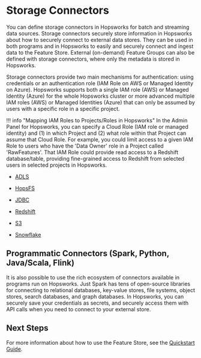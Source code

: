 # Storage Connectors

You can define storage connectors in Hopsworks for batch and streaming data sources. Storage connectors securely store information in Hopsworks about how to securely connect to external data stores. They can be used in both programs and in Hopsworks to easily and securely connect and ingest data to the Feature Store. External (on-demand) Feature Groups can also be defined with storage connectors, where only the metadata is stored in Hopsworks. 

Storage connectors provide two main mechanisms for authentication: using credentials or an authentication role (IAM Role on AWS or Managed Identity on Azure). Hopsworks supports both a single IAM role (AWS) or Managed Identity (Azure) for the whole Hopsworks cluster or more advanced multiple IAM roles (AWS) or Managed Identities (Azure) that can only be assumed by users with a specific role in a specific project.

!!! info "Mapping IAM Roles to Projects/Roles in Hopsworks"
    In the Admin Panel for Hopsworks, you can specify a Cloud Role (IAM role or managed identity) and (1) in which Project and (2) what role within that Project can assume that Cloud Role. For example, you could limit access to a given IAM Role to users who have the 'Data Owner' role in a Project called 'RawFeatures'. That IAM Role could provide read access to a Redshift database/table, providing fine-grained access to Redshift from selected users in selected projects in Hopsworks.

* [ADLS](./storage-connectors/adls.md)

* [HopsFS](./storage-connectors/hopsfs.md)

* [JDBC](./storage-connectors/jdbc.md)

* [Redshift](./storage-connectors/redshift.md)

* [S3](./storage-connectors/s3.md)

* [Snowflake](./storage-connectors/snowflake.md)

## Programmatic Connectors (Spark, Python, Java/Scala, Flink)

It is also possible to use the rich ecosystem of connectors available in programs run on Hopsworks. Just Spark has tens of open-source libraries for connecting to relational databases, key-value stores, file systems, object stores, search databases, and graph databases. In Hopsworks, you can securely save your credentials as secrets, and securely access them with API calls when you need to connect to your external store. 

## Next Steps

For more information about how to use the Feature Store, see the [Quickstart Guide](../quickstart.md).

